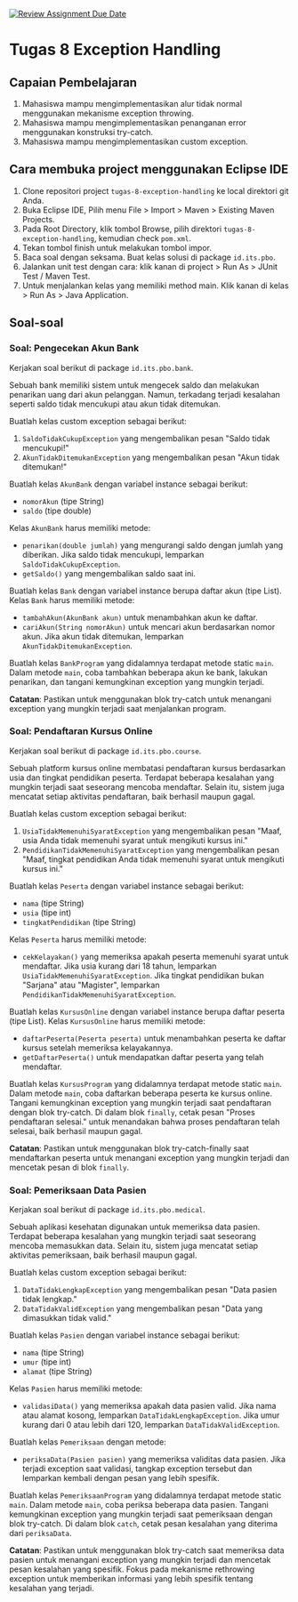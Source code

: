 [![Review Assignment Due Date](https://classroom.github.com/assets/deadline-readme-button-24ddc0f5d75046c5622901739e7c5dd533143b0c8e959d652212380cedb1ea36.svg)](https://classroom.github.com/a/tS5Fx8oP)
# Tugas 8 Exception Handling

## Capaian Pembelajaran

1. Mahasiswa mampu mengimplementasikan alur tidak normal menggunakan mekanisme exception throwing.
2. Mahasiswa mampu mengimplementasikan penanganan error menggunakan konstruksi try-catch.
3. Mahasiswa mampu mengimplementasikan custom exception.

## Cara membuka project menggunakan Eclipse IDE

1. Clone repositori project `tugas-8-exception-handling` ke local direktori git Anda.
2. Buka Eclipse IDE, Pilih menu File > Import > Maven > Existing Maven Projects.
3. Pada Root Directory, klik tombol Browse, pilih direktori `tugas-8-exception-handling`, kemudian check `pom.xml`.
4. Tekan tombol finish untuk melakukan tombol impor.
5. Baca soal dengan seksama. Buat kelas solusi di package `id.its.pbo`.
6. Jalankan unit test dengan cara: klik kanan di project > Run As > JUnit Test / Maven Test.
7. Untuk menjalankan kelas yang memiliki method main. Klik kanan di kelas > Run As > Java Application.

## Soal-soal

### Soal: Pengecekan Akun Bank

Kerjakan soal berikut di package `id.its.pbo.bank`.

Sebuah bank memiliki sistem untuk mengecek saldo dan melakukan penarikan uang dari akun pelanggan. Namun, terkadang terjadi kesalahan seperti saldo tidak mencukupi atau akun tidak ditemukan.

Buatlah kelas custom exception sebagai berikut:

1. `SaldoTidakCukupException` yang mengembalikan pesan "Saldo tidak mencukupi!"
2. `AkunTidakDitemukanException` yang mengembalikan pesan "Akun tidak ditemukan!"

Buatlah kelas `AkunBank` dengan variabel instance sebagai berikut:

- `nomorAkun` (tipe String)
- `saldo` (tipe double)

Kelas `AkunBank` harus memiliki metode:

- `penarikan(double jumlah)` yang mengurangi saldo dengan jumlah yang diberikan. Jika saldo tidak mencukupi, lemparkan `SaldoTidakCukupException`.
- `getSaldo()` yang mengembalikan saldo saat ini.

Buatlah kelas `Bank` dengan variabel instance berupa daftar akun (tipe List<AkunBank>). Kelas `Bank` harus memiliki metode:

- `tambahAkun(AkunBank akun)` untuk menambahkan akun ke daftar.
- `cariAkun(String nomorAkun)` untuk mencari akun berdasarkan nomor akun. Jika akun tidak ditemukan, lemparkan `AkunTidakDitemukanException`.

Buatlah kelas `BankProgram` yang didalamnya terdapat metode static `main`. Dalam metode `main`, coba tambahkan beberapa akun ke bank, lakukan penarikan, dan tangani kemungkinan exception yang mungkin terjadi.

**Catatan**: Pastikan untuk menggunakan blok try-catch untuk menangani exception yang mungkin terjadi saat menjalankan program.

### Soal: Pendaftaran Kursus Online

Kerjakan soal berikut di package `id.its.pbo.course`.

Sebuah platform kursus online membatasi pendaftaran kursus berdasarkan usia dan tingkat pendidikan peserta. Terdapat beberapa kesalahan yang mungkin terjadi saat seseorang mencoba mendaftar. Selain itu, sistem juga mencatat setiap aktivitas pendaftaran, baik berhasil maupun gagal.

Buatlah kelas custom exception sebagai berikut:

1. `UsiaTidakMemenuhiSyaratException` yang mengembalikan pesan "Maaf, usia Anda tidak memenuhi syarat untuk mengikuti kursus ini."
2. `PendidikanTidakMemenuhiSyaratException` yang mengembalikan pesan "Maaf, tingkat pendidikan Anda tidak memenuhi syarat untuk mengikuti kursus ini."

Buatlah kelas `Peserta` dengan variabel instance sebagai berikut:

- `nama` (tipe String)
- `usia` (tipe int)
- `tingkatPendidikan` (tipe String)

Kelas `Peserta` harus memiliki metode:

- `cekKelayakan()` yang memeriksa apakah peserta memenuhi syarat untuk mendaftar. Jika usia kurang dari 18 tahun, lemparkan `UsiaTidakMemenuhiSyaratException`. Jika tingkat pendidikan bukan "Sarjana" atau "Magister", lemparkan `PendidikanTidakMemenuhiSyaratException`.

Buatlah kelas `KursusOnline` dengan variabel instance berupa daftar peserta (tipe List<Peserta>). Kelas `KursusOnline` harus memiliki metode:

- `daftarPeserta(Peserta peserta)` untuk menambahkan peserta ke daftar kursus setelah memeriksa kelayakannya.
- `getDaftarPeserta()` untuk mendapatkan daftar peserta yang telah mendaftar.

Buatlah kelas `KursusProgram` yang didalamnya terdapat metode static `main`. Dalam metode `main`, coba daftarkan beberapa peserta ke kursus online. Tangani kemungkinan exception yang mungkin terjadi saat pendaftaran dengan blok try-catch. Di dalam blok `finally`, cetak pesan "Proses pendaftaran selesai." untuk menandakan bahwa proses pendaftaran telah selesai, baik berhasil maupun gagal.

**Catatan**: Pastikan untuk menggunakan blok try-catch-finally saat mendaftarkan peserta untuk menangani exception yang mungkin terjadi dan mencetak pesan di blok `finally`.

### Soal: Pemeriksaan Data Pasien

Kerjakan soal berikut di package `id.its.pbo.medical`.

Sebuah aplikasi kesehatan digunakan untuk memeriksa data pasien. Terdapat beberapa kesalahan yang mungkin terjadi saat seseorang mencoba memasukkan data. Selain itu, sistem juga mencatat setiap aktivitas pemeriksaan, baik berhasil maupun gagal.

Buatlah kelas custom exception sebagai berikut:

1. `DataTidakLengkapException` yang mengembalikan pesan "Data pasien tidak lengkap."
2. `DataTidakValidException` yang mengembalikan pesan "Data yang dimasukkan tidak valid."

Buatlah kelas `Pasien` dengan variabel instance sebagai berikut:

- `nama` (tipe String)
- `umur` (tipe int)
- `alamat` (tipe String)

Kelas `Pasien` harus memiliki metode:

- `validasiData()` yang memeriksa apakah data pasien valid. Jika nama atau alamat kosong, lemparkan `DataTidakLengkapException`. Jika umur kurang dari 0 atau lebih dari 120, lemparkan `DataTidakValidException`.

Buatlah kelas `Pemeriksaan` dengan metode:

- `periksaData(Pasien pasien)` yang memeriksa validitas data pasien. Jika terjadi exception saat validasi, tangkap exception tersebut dan lemparkan kembali dengan pesan yang lebih spesifik.

Buatlah kelas `PemeriksaanProgram` yang didalamnya terdapat metode static `main`. Dalam metode `main`, coba periksa beberapa data pasien. Tangani kemungkinan exception yang mungkin terjadi saat pemeriksaan dengan blok try-catch. Di dalam blok `catch`, cetak pesan kesalahan yang diterima dari `periksaData`.

**Catatan**: Pastikan untuk menggunakan blok try-catch saat memeriksa data pasien untuk menangani exception yang mungkin terjadi dan mencetak pesan kesalahan yang spesifik. Fokus pada mekanisme rethrowing exception untuk memberikan informasi yang lebih spesifik tentang kesalahan yang terjadi.
